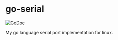 # go-serial

[![GoDoc](https://godoc.org/github.com/schmidtw/go-serial?status.svg)](https://godoc.org/github.com/schmidtw/go-serial)

My go language serial port implementation for linux.
